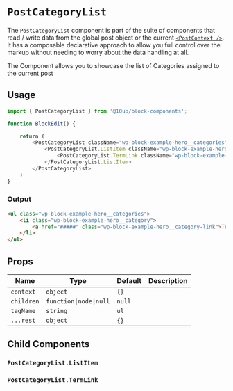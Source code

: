 # `PostCategoryList`

The `PostCategoryList` component is part of the suite of components that read / write data from the global post object or the current [`<PostContext />`](../post-context/). It has a composable declarative approach to allow you full control over the markup without needing to worry about the data handling at all.

The Component allows you to showcase the list of Categories assigned to the current post

## Usage

```js
import { PostCategoryList } from '@10up/block-components';

function BlockEdit() {

    return (
        <PostCategoryList className="wp-block-example-hero__categories">
            <PostCategoryList.ListItem className="wp-block-example-hero__category">
                <PostCategoryList.TermLink className="wp-block-example-hero__category-link" />
            </PostCategoryList.ListItem>
        </PostCategoryList>
    )
}
```

### Output

```html
<ul class="wp-block-example-hero__categories">
    <li class="wp-block-example-hero__category">
        <a href="#####" class="wp-block-example-hero__category-link">Term Name</a>
    </li>
</ul>
```

## Props

| Name       | Type              | Default  |  Description                                                   |
| ---------- | ----------------- | -------- | -------------------------------------------------------------- |
| `context` | `object` | `{}` |  |
| `children` | `function\|node\|null`  | `null` |  |
| `tagName` | `string` | `ul` |  |
| `...rest` | `object` | `{}` |  |

## Child Components

### `PostCategoryList.ListItem`

### `PostCategoryList.TermLink`
